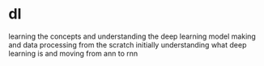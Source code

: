 # dl
learning the concepts and understanding the deep learning model making and data processing from the scratch 
initially understanding what deep learning is and moving from ann to rnn
